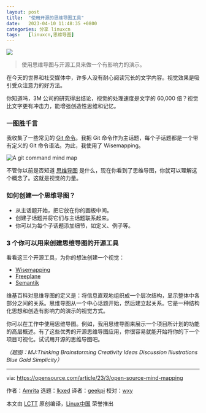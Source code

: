 ```yaml
---
layout: post
title:	"使用开源的思维导图工具"
date:	2023-04-10 11:48:35 +0800 
categories:	分享 linuxcn 
tags:	[linuxcn,思维导图]
---
```



![](/Asserts/Images//attachment/album/202304/10/114653pwq2z2md5mootf05.jpg)



> 
> 使用思维导图与开源工具来做一个有影响力的演示。
> 
> 
> 


在今天的世界和社交媒体中，许多人没有耐心阅读冗长的文字内容。视觉效果是吸引受众注意力的好方法。


你知道吗，3M 公司的研究得出结论，视觉的处理速度是文字的 60,000 倍？视觉比文字更有冲击力，能增强创造性思维和记忆。


### 一图胜千言


我收集了一些常见的 [Git 命令](https://opensource.com/downloads/cheat-sheet-git)。我把 Git 命令作为主话题，每个子话题都是一个带有定义的 Git 命令语法。为此，我使用了 Wisemapping。


![A git command mind map](/Asserts/Images//attachment/album/202304/10/114836c1ah1qbn8t1ab1o1.jpg)


不管你以前是否知道 [思维导图](https://opensource.com/article/21/12/open-source-mind-mapping-drawio) 是什么，现在你看到了思维导图，你就可以理解这个概念了。这就是视觉的力量。


### 如何创建一个思维导图？


* 从主话题开始，把它放在你的画板中间。
* 创建子话题并将它们与主话题联系起来。
* 你可以为每个子话题添加细节，如定义、例子等。


### 3 个你可以用来创建思维导图的开源工具


看看这三个开源工具，为你的想法创建一个视觉：


* [Wisemapping](https://www.wisemapping.com/)
* [Freeplane](https://opensource.com/article/19/1/productivity-tool-freeplane)
* [Semantik](https://waf.io/semantik.html)


维基百科对思维导图的定义是：将信息直观地组织成一个层次结构，显示整体中各部分之间的关系。思维导图从一个中心话题开始，然后建立起关系。它是一种结构化思想和创造有影响力的演示的视觉方式。


你可以在工作中使用思维导图。例如，我用思维导图来展示一个项目所计划的功能的高层概述。有了这些优秀的开源思维导图应用，你很容易就能开始将你的下一个项目可视化。试试用开源的思维导图吧。


*（题图：MJ:Thinking Brainstorming Creativity Ideas Discussion Illustrations Blue Gold Simplicity）*




---


via: <https://opensource.com/article/23/3/open-source-mind-mapping>


作者：[Amrita](https://opensource.com/users/amrita42) 选题：[lkxed](https://github.com/lkxed/) 译者：[geekpi](https://github.com/geekpi) 校对：[wxy](https://github.com/wxy)


本文由 [LCTT](https://github.com/LCTT/TranslateProject) 原创编译，[Linux中国](https://linux.cn/) 荣誉推出
